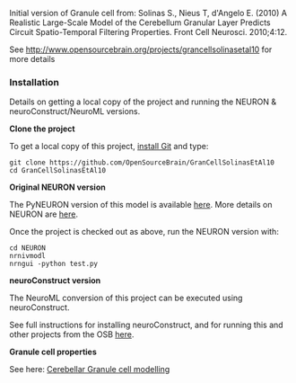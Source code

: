 Initial version of Granule cell from: Solinas S., Nieus T, d'Angelo E. (2010) A Realistic Large-Scale Model of the Cerebellum Granular Layer Predicts Circuit Spatio-Temporal Filtering Properties. Front Cell Neurosci. 2010;4:12.

See http://www.opensourcebrain.org/projects/grancellsolinasetal10 for more details

### Installation

Details on getting a local copy of the project and running the NEURON & neuroConstruct/NeuroML versions.

**Clone the project**

To get a local copy of this project, [install Git](http://www.opensourcebrain.org/projects/gitintro/wiki/Wiki) and type:

    git clone https://github.com/OpenSourceBrain/GranCellSolinasEtAl10
    cd GranCellSolinasEtAl10

**Original NEURON version**

The PyNEURON version of this model is available [here](http://www.opensourcebrain.org/projects/grancellsolinasetal10/repository/show/NEURON). More details on NEURON are [here](http://www.opensourcebrain.org/projects/simulators/wiki/Wiki#NEURON).

Once the project is checked out as above, run the NEURON version with:

    cd NEURON
    nrnivmodl
    nrngui -python test.py

**neuroConstruct version**

The NeuroML conversion of this project can be executed using neuroConstruct.

See full instructions for installing neuroConstruct, and for running this and other projects from the OSB [here](http://opensourcebrain.org/docs#Using_neuroConstruct_Based_Projects).

**Granule cell properties**

See here: [Cerebellar Granule cell modelling](http://www.opensourcebrain.org/projects/cerebellar-granule-cell-modelling/wiki/Wiki)


